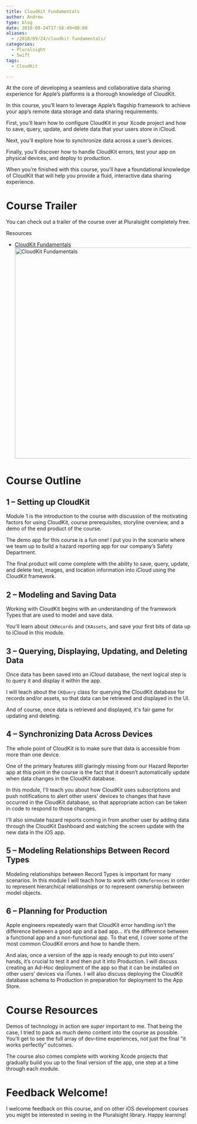 ```yaml
---
title: CloudKit Fundamentals
author: Andrew
type: blog
date: 2018-09-24T17:58:49+00:00
aliases:
  - /2018/09/24/cloudkit-fundamentals/
categories:
  - Pluralsight
  - Swift
tags:
  - CloudKit

---
```


At the core of developing a seamless and collaborative data sharing experience for Apple’s platforms is a thorough knowledge of CloudKit.

In this course, you’ll learn to leverage Apple’s flagship framework to achieve your app’s remote data storage and data sharing requirements.

First, you’ll learn how to configure CloudKit in your Xcode project and how to save, query, update, and delete data that your users store in iCloud.

Next, you’ll explore how to synchronize data across a user’s devices.

Finally, you’ll discover how to handle CloudKit errors, test your app on physical devices, and deploy to production.

When you’re finished with this course, you’ll have a foundational knowledge of CloudKit that will help you provide a fluid, interactive data sharing experience.

# Course Trailer

You can check out a trailer of the course over at Pluralsight completely free.

<div class="resources">
  <div class="resources-header">
    Resources
  </div>
  
  <ul class="resources-content">
    <li>
      <i class="fas fa-video"></i> <a href="http://bit.ly/cloudkit-fundamentals" target="_blank">CloudKit Fundamentals</a><br /> <a href="http://bit.ly/cloudkit-fundamentals" target="_blank"><a href="https://www.andrewcbancroft.com/wp-content/uploads/2018/09/cloudkit-fundamentals-title-screen.png"><img src="https://www.andrewcbancroft.com/wp-content/uploads/2018/09/cloudkit-fundamentals-title-screen-1024x576.png" alt="CloudKit Fundamentals" width="1024" height="576" class="alignnone size-large wp-image-13708" srcset="https://www.andrewcbancroft.com/wp-content/uploads/2018/09/cloudkit-fundamentals-title-screen-1024x576.png 1024w, https://www.andrewcbancroft.com/wp-content/uploads/2018/09/cloudkit-fundamentals-title-screen-300x169.png 300w, https://www.andrewcbancroft.com/wp-content/uploads/2018/09/cloudkit-fundamentals-title-screen-768x432.png 768w, https://www.andrewcbancroft.com/wp-content/uploads/2018/09/cloudkit-fundamentals-title-screen.png 1560w" sizes="(max-width: 1024px) 100vw, 1024px" /></a> </li> </ul> </div> 
      
<h1>
  Course Outline
</h1>

<h2>
  1 – Setting up CloudKit
</h2>

<p>
  Module 1 is the introduction to the course with discussion of the motivating factors for using CloudKit, course prerequisites, storyline overview, and a demo of the end product of the course.
</p>

<p>
  The demo app for this course is a fun one! I put you in the scenario where we team up to build a hazard reporting app for our company’s Safety Department.
</p>

<p>
  The final product will come complete with the ability to save, query, update, and delete text, images, and location information into iCloud using the CloudKit framework.
</p>

<h2>
  2 – Modeling and Saving Data
</h2>

<p>
  Working with CloudKit begins with an understanding of the framework Types that are used to model and save data.
</p>

<p>
  You'll learn about <code>CKRecords</code> and <code>CKAssets</code>, and save your first bits of data up to iCloud in this module.
</p>

<h2>
  3 – Querying, Displaying, Updating, and Deleting Data
</h2>

<p>
  Once data has been saved into an iCloud database, the next logical step is to query it and display it within the app.
</p>

<p>
  I will teach about the <code>CKQuery</code> class for querying the CloudKit database for records and/or assets, so that data can be retrieved and displayed in the UI.
</p>

<p>
  And of course, once data is retrieved and displayed, it's fair game for updating and deleting.
</p>

<h2>
  4 – Synchronizing Data Across Devices
</h2>

<p>
  The whole point of CloudKit is to make sure that data is accessible from more than one device.
</p>

<p>
  One of the primary features still glaringly missing from our Hazard Reporter app at this point in the course is the fact that it doesn’t automatically update when data changes in the CloudKit database.
</p>

<p>
  In this module, I'll teach you about how CloudKit uses subscriptions and push notifications to alert other users’ devices to changes that have occurred in the CloudKit database, so that appropriate action can be taken in code to respond to those changes.
</p>

<p>
  I'll also simulate hazard reports coming in from another user by adding data through the CloudKit Dashboard and watching the screen update with the new data in the iOS app.
</p>

<h2>
  5 – Modeling Relationships Between Record Types
</h2>

<p>
  Modeling relationships between Record Types is important for many scenarios. In this module I will teach how to work with <code>CKReferences</code> in order to represent hierarchical relationships or to represent ownership between model objects.
</p>

<h2>
  6 – Planning for Production
</h2>

<p>
  Apple engineers repeatedly warn that CloudKit error handling isn’t the difference between a good app and a bad app… it’s the difference between a functional app and a non-functional app. To that end, I cover some of the most common CloudKit errors and how to handle them.
</p>

<p>
  And alas, once a version of the app is ready enough to put into users’ hands, it’s crucial to test it and then put it into Production. I will discuss creating an Ad-Hoc deployment of the app so that it can be installed on other users’ devices via iTunes. I will also discuss deploying the CloudKit database schema to Production in preparation for deployment to the App Store.
</p>

<h1>
  Course Resources
</h1>

<p>
  Demos of technology in action are <em>super</em> important to me. That being the case, I tried to pack as much demo content into the course as possible. You'll get to see the full array of dev-time experiences, not just the final "it works perfectly&#8221; outcomes.
</p>

<p>
  The course also comes complete with working Xcode projects that gradually build you up to the final version of the app, one step at a time through each module.
</p>

<h1>
  Feedback Welcome!
</h1>

<p>
  I welcome feedback on this course, and on other iOS development courses you might be interested in seeing in the Pluralsight library. Happy learning!
</p>

 [1]: http://bit.ly/cloudkit-fundamentals